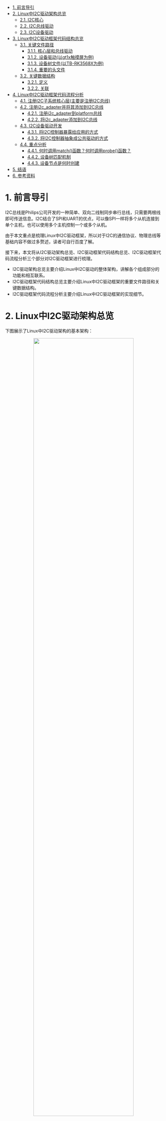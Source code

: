 - [1. 前言导引](#1-前言导引)
- [2. Linux中I2C驱动架构总览](#2-linux中i2c驱动架构总览)
	- [2.1. I2C核心](#21-i2c核心)
	- [2.2. I2C总线驱动](#22-i2c总线驱动)
	- [2.3. I2C设备驱动](#23-i2c设备驱动)
- [3. Linux中I2C驱动框架代码结构总览](#3-linux中i2c驱动框架代码结构总览)
	- [3.1. 关键文件路径](#31-关键文件路径)
		- [3.1.1. 核心层和总线驱动](#311-核心层和总线驱动)
		- [3.1.2. 设备驱动(以gt1x触摸屏为例)](#312-设备驱动以gt1x触摸屏为例)
		- [3.1.3. 设备树文件(以TB-RK3568X为例)](#313-设备树文件以tb-rk3568x为例)
		- [3.1.4. 重要的头文件](#314-重要的头文件)
	- [3.2. 关键数据结构](#32-关键数据结构)
		- [3.2.1. 定义](#321-定义)
		- [3.2.2. 关联](#322-关联)
- [4. Linux中I2C驱动框架代码流程分析](#4-linux中i2c驱动框架代码流程分析)
	- [4.1. 注册I2C子系统核心层(主要是注册I2C总线)](#41-注册i2c子系统核心层主要是注册i2c总线)
	- [4.2. 注册i2c_adapter并将其添加到I2C总线](#42-注册i2c_adapter并将其添加到i2c总线)
		- [4.2.1. 注册i2c_adapter到platform总线](#421-注册i2c_adapter到platform总线)
		- [4.2.2. 将i2c_adapter添加到I2C总线](#422-将i2c_adapter添加到i2c总线)
	- [4.3. I2C设备驱动开发](#43-i2c设备驱动开发)
		- [4.3.1. 将I2C控制器暴露给应用的方式](#431-将i2c控制器暴露给应用的方式)
		- [4.3.2. 将I2C控制器抽象成公共驱动的方式](#432-将i2c控制器抽象成公共驱动的方式)
	- [4.4. 重点分析](#44-重点分析)
		- [4.4.1. 何时调用match()函数？何时调用probe()函数？](#441-何时调用match函数何时调用probe函数)
		- [4.4.2. 设备树匹配机制](#442-设备树匹配机制)
		- [4.4.3. 设备节点是何时创建](#443-设备节点是何时创建)
- [5. 结语](#5-结语)
- [6. 参考资料](#6-参考资料)
<div STYLE="page-break-after: always;"></div>

# 1. 前言导引

I2C总线是Philips公司开发的一种简单、双向二线制同步串行总线，只需要两根线即可传送信息。I2C结合了SPI和UART的优点，可以像SPI一样将多个从机连接到单个主机，也可以使用多个主机控制一个或多个从机。

由于本文重点是梳理Linux中I2C驱动框架，所以对于I2C的通信协议、物理总线等基础内容不做过多赘述，读者可自行百度了解。

接下来，本文将从I2C驱动架构总览、I2C驱动框架代码结构总览、I2C驱动框架代码流程分析三个部分对I2C驱动框架进行梳理。

- I2C驱动架构总览主要介绍Linux中I2C驱动的整体架构，讲解各个组成部分的功能和相互联系。
- I2C驱动框架代码结构总览主要介绍Linux中I2C驱动框架的重要文件路径和关键数据结构。
- I2C驱动框架代码流程分析主要介绍Linux中I2C驱动框架的实现细节。

<div STYLE="page-break-after: always;"></div>

# 2. Linux中I2C驱动架构总览

下图展示了Linux中I2C驱动架构的基本架构：

<center>
<img src="https://github.com/zjn-astonishe/Linux_Share/blob/master/Image/image/Linux%E8%AE%BE%E5%A4%87%E9%A9%B1%E5%8A%A8%E5%BC%80%E5%8F%91%E8%AF%A6%E8%A7%A3/Linux%E5%86%85%E6%A0%B8%E9%87%8CI2C%E5%AD%90%E7%B3%BB%E7%BB%9F%E8%BD%AF%E4%BB%B6%E6%A1%86%E6%9E%B6%E5%9B%BE.png?raw=true" width="80%" />
</center>

对于南向开发而言，只需关注架构的内核空间部分。在《Linux设备驱动开发详解》一书第15章《Linux I2C核心、总线与设备驱动》中，将Linux内核里的I2C子系统分为核心、总线驱动和设备驱动三部分。

## 2.1. I2C核心

I2C核心提供了I2C总线驱动和I2C设备驱动注册和注销的方法，I2C通信方法上层的与具体适配器无关的代码，以及探测设备、检测设备地址的上层代码。I2C总线驱动和设备驱动之间依赖于I2C核心作为纽带。

## 2.2. I2C总线驱动

I2C总线驱动是对SoC中I2C控制器的软件实现(i2c_algorithm)。提供I2C控制器与从设备间完成数据通信的能力(i2c_adapter)。对应软件架构图中硬件抽象层部分和硬件实现控制层。

## 2.3. I2C设备驱动

I2C设备驱动(客户驱动)是对I2C从设备的软件实现。对应软件架构图中的驱动层。

<div STYLE="page-break-after: always;"></div>

# 3. Linux中I2C驱动框架代码结构总览

## 3.1. 关键文件路径
### 3.1.1. 核心层和总线驱动

<pre>
~/Documents/OpenHarmony/out/kernel/src_tmp/linux-5.10/drivers/i2c/
├── algos               // i2c_algorithm相关，通信算法
├── busses              // i2c_adapter相关，已经编写好的各种向i2c核心层注册的适配器，与I2C总线驱动相关
├── muxes
├── i2c-boardinfo.c     // i2c静态声明i2c设备的文件，设备树出现后已经不太使用。
├── i2c-core-acpi.c     // 以下i2c-core-*.c对应老版本的i2c-core.c，对应I2C核心，由内核开发者实现的，与硬件无关的代码。主要为其他各部分提供操作接口，在其内部通过结构体里面的函数指针调用硬件相关信息，即结构体里面函数指针的函数在设备加载的时候初始化。
├── i2c-core-base.c
├── i2c-core.h
├── i2c-core-of.c
├── i2c-core-slave.c
├── i2c-core-smbus.c
├── i2c-dev.c           // 为i2c_adapter实现了设备文件功能，只是提供了通用的read()、write()和ioctl()等接口，供应用层直接控制I2C控制器访问I2C设备的存储空间或寄存器。
├── i2c-mux.c
├── i2c-slave-eeprom.c
├── i2c-slave-testunit.c
├── i2c-smbus.c         // 实现smbus协议的扩展文件
├── i2c-stub.c
├── Kconfig
└── Makefile
</pre>

### 3.1.2. 设备驱动(以gt1x触摸屏为例)
<pre>
~/Documents/OpenHarmony/out/kernel/src_tmp/linux-5.10/drivers/input/touchscreen/gt1x/
├── gt1x.c              // gt1x触摸屏设备驱动主要代码位置
├── gt1x_cfg.h
├── gt1x_extents.c
├── gt1x_firmware.h
├── gt1x_generic.c      // gt1x触摸屏设备驱动主要代码位置
├── gt1x_generic.h
├── gt1x.h
├── gt1x_tools.c
├── gt1x_update.c
├── GT5688_Config_20170713_1080_1920.cfg
└── Makefile
</pre>

### 3.1.3. 设备树文件(以TB-RK3568X为例)

<pre>
~/Documents/OpenHarmony/out/kernel/src_tmp/linux-5.10/arch/arm64/boot/dts/rockchip/
├── ...
├── rk3568-toybrick-x0-linux.dts
├── rk3568.dtsi
├── rk3568-linux.dtsi
├── rk3568-toybrick-mipi-tx0-beiqicloud.dtsi
├── ...
</pre>

### 3.1.4. 重要的头文件

<pre>
~/Documents/OpenHarmony/out/kernel/src_tmp/linux-5.10/include/linux/
├── ...
├── device.h
├── ...
├── i2c.h
├── of.h
├── of_device.h
├── ...
</pre>

## 3.2. 关键数据结构

### 3.2.1. 定义

数据结构|文件路径|描述
:-:|:-:|:-:|
`i2c_adapter`|`/drivers/i2c/busses/i2c-core-base.c`|用于识别物理I2Cs总线以及访问该总线所需的访问算法
`i2c_algorithm`|`/include/linux/i2c.h`|I2C通信方法
`i2c_msg`|`/usr/include/linux/i2c.h`|i2c_algorithm中通信函数的基本单位
`i2c_driver`|`/include/linux/i2c.h`|I2C设备驱动
`i2c_client`|`/include/linux/i2c.h`|I2C从机设备
`i2c_bus_type`|`/drivers/i2c/i2c-core-base.c`|I2C总线


### 3.2.2. 关联

下图解释了上述结构体之间的关联。在I2C设备驱动注册的过程中，会调用i2c_driver的匹配函数`match()`与i2c_client(在i2c_adapter注册过程中解析设备树信息生成)进行匹配，匹配成功则调用`probe()`函数完成驱动注册的收尾工作。设备驱动可通过i2c_adapter中提供的i2c_algorithm，构造i2c_msg与I2C设备通信，完成控制操作。

<center>
<img src="https://github.com/zjn-astonishe/Linux_Share/blob/master/Image/image/Linux%E8%AE%BE%E5%A4%87%E9%A9%B1%E5%8A%A8%E5%BC%80%E5%8F%91%E8%AF%A6%E8%A7%A3/%E5%85%B3%E9%94%AE%E6%95%B0%E6%8D%AE%E7%BB%93%E6%9E%84%E4%B9%8B%E9%97%B4%E5%85%B3%E8%81%94.png?raw=true" width="40%" />
</center>

<div STYLE="page-break-after: always;"></div>

# 4. Linux中I2C驱动框架代码流程分析

<center>
<img src="https://github.com/zjn-astonishe/Linux_Share/blob/master/Image/image/Linux%E8%AE%BE%E5%A4%87%E9%A9%B1%E5%8A%A8%E5%BC%80%E5%8F%91%E8%AF%A6%E8%A7%A3/%E5%9B%BE%E7%89%872.png?raw=true" width="100%" />
</center>


每一个i2c_adapter对应一条实际的I2C总线。I2C总线上挂载着多个I2C设备实物，每个I2C设备对应一个i2c_client。一般来说，一个i2c_driver可以匹配多个i2c_client，而一个i2c_client只能匹配一个i2c_driver。i2c_driver会给每个I2C设备注册设备节点(以字符设备节点为例)，向用户层提供标准操作接口，如`write()/read()/ioctl()`。通过调用i2c_adapter提供的通信方法i2c_algorithm，完成对I2C设备的操作。

根据上图展示的I2C驱动框架可以总结出构建流程如下：

## 4.1. 注册I2C子系统核心层(主要是注册I2C总线)

如果要在系统启动时便能享受到I2C总线的相关服务，就需要调用`i2c_init()`函数。该函数通过`postcore_initcall(i2c_init)`被放置在内核中的`initcall2.init`段处，这和驱动开发中调用`module_init()`类似。于是，在内核启动时，系统调用`do_initcall()`函数，根据指针数组`initcall_levels[2]`找到`__initcall2_start`指针。由`vmlinux.lds.h`可知，该指针指向`initcall2.init`段的起始地址，系统依次取出段中的每个函数指针并执行，从而使得系统能享受到I2C总线的相关服务。同样，编译进内核的驱动程序都通过这种方式完成启动并提供服务，具体可以查询“Linux的initcall机制”进行了解。

```C
/* /drivers/i2c/i2c-core-base.c */
static int __init i2c_init(void)
{
	int retval;
	...
	retval = bus_register(&i2c_bus_type);       // 注册I2C总线，成功返回值为0
	if (retval)		// 如果注册失败
		return retval;
	...
	return 0;
...
}
```

`i2c_init()`函数中，最重要的便是调用`bus_register(&i2c_bus_type)`函数完成I2C总线的注册。

`i2c_bus_type`是一个`bus_type`结构体变量，它重载了`bus_type`结构体中的几个成员指针变量，其中最重要的是总线名称`.name`以及两个函数指针——`match()`和`probe()`。

```C
/* /drivers/i2c/i2c-core-base.c */
struct bus_type i2c_bus_type = {
	.name		= "i2c",
	.match		= i2c_device_match,         // 负责总线上的device和driver匹配
	.probe		= i2c_device_probe,         // 在匹配成功后会执行以完成注册的收尾工作
	.remove		= i2c_device_remove,
	.shutdown	= i2c_device_shutdown,
};
EXPORT_SYMBOL_GPL(i2c_bus_type);        // 模块导出，可供其他模块使用
```

当任何一个i2c_driver或者i2c_client注册到I2C总线时，I2C总线都会调用`i2c_device_match()`函数对i2c_driver和i2c_client进行匹配。

```C
/* /drivers/i2c/i2c-core-base.c */
static int i2c_device_match(struct device *dev, struct device_driver *drv)
{
	struct i2c_client	*client = i2c_verify_client(dev);
	struct i2c_driver	*driver;

	/* Attempt an OF style match */
	if (i2c_of_match_device(drv->of_match_table, client))
		return 1;

	/* Then ACPI style match */
	if (acpi_driver_match_device(dev, drv))
		return 1;

	driver = to_i2c_driver(drv);                    // 找到i2c_driver

	/* Finally an I2C match */
	if (i2c_match_id(driver->id_table, client))     // 用i2c_driver的id_table和device匹配。驱动名多个，但设备名只有一个，说明一个驱动可以对应多个设备(尤其是同一类型)
		return 1;

	return 0;
}
```

`i2c_device_match()`函数提供了三种匹配方式，它们执行顺序的先后代表了匹配优先级的高低。
- `i2c_of_match_device`是设备树的匹配方式，具有最高的优先级。
- `acpi_driver_match_device`是acpi(高级设置与电源管理)的匹配方式。
- `i2c_match_id`则是通过注册i2c_driver结构体变量时提供的id_table进行匹配。

如今设备树匹配方式已经成为主流，后文将对其进行重点介绍。而acpi匹配方式使用较少且较复杂，所以下面只简单了解一下在设备树匹配方式产生之前，主要采用的匹配方式`i2c_match_id`。

```C
const struct i2c_device_id *i2c_match_id(const struct i2c_device_id *id,
						const struct i2c_client *client)
{
	if (!(id && client))	// 要求设备和驱动的设备号表都非空
		return NULL;
	// 循环比对
	while (id->name[0]) {
		if (strcmp(client->name, id->name) == 0)
			return id;
		id++;
	}
	return NULL;
}
```

匹配成功后，I2C总线在后续会调用`i2c_device_probe()`函数完成相应注册的收尾工作。

除了被重载的几个成员指针变量，`bus_type`结构体中还有一个关键成员变量`*p`。通过I2C驱动框架图可以知道，I2C总线上分别存储了i2c_driver链和i2c_client链来实现对驱动和设备的管理。`*p`是一个`subsys_private`结构体变量，所包含的成员`klist_devices`和`klist_drivers`分别对应了i2c_client链和i2c_driver链，在`bus_register()`中调用`klist_init()`函数进行初始化。

```C
/* /include/linux/device/bus.h */
struct bus_type {
	const char		*name;
	...
	int (*match)(struct device *dev, struct device_driver *drv);
	int (*probe)(struct device *dev);
	int (*remove)(struct device *dev);
	void (*shutdown)(struct device *dev);
	...
	struct subsys_private *p;
	...
};
/* /drivers/base/base.h */
struct subsys_private {
	...
	struct klist klist_devices;		// i2c_client链(对于I2C总线来说)
	struct klist klist_drivers;		// i2c_driver链(对于I2C总线来说)
	...
};
/* /include/linux/device/bus.c */
int bus_register(struct bus_type *bus)
{
	...
	struct subsys_private *priv;
	...
	klist_init(&priv->klist_devices, klist_devices_get, klist_devices_put);		// 初始化i2c_client链
	klist_init(&priv->klist_drivers, NULL, NULL);	// 初始化i2c_driver链
	...
}
```

## 4.2. 注册i2c_adapter并将其添加到I2C总线

`i2c_adapter`在硬件上对应SoC的I2C控制器，在内核中被认为是一个设备，而其对应驱动即是总线驱动。它向接在I2C控制器上的I2C设备提供在I2C总线上通信的基础方法，通过操作SoC的I2C控制器相关的寄存器实现数据收发。

### 4.2.1. 注册i2c_adapter到platform总线

`i2c_adapter`一般通过两种方法注册：

- 一种做法是为I2C适配器创建一个platform设备注册到`platform_bus_type`总线上与I2C适配器的platform驱动匹配，在驱动的probe函数中向I2C总线添加`i2c_adapter`和提供`i2c_algorithm`通信方法。
- 另一种做法是I2C适配器作为pci设备注册到PCI总线上与I2C适配器的pci驱动匹配，在驱动的probe函数中向i2c_bus_type添加`i2c_adapter`和提供`i2c_algorithm`通信方法。

以TB-RK3568X为例，RK平台采用的是第一种方法。总线驱动的文件存储在路径`/drivers/i2c/busses`中，RK平台的总线驱动文件为`i2c-rk3x.c`。

结合4.1可知，编译进内核的驱动程序要在系统启动后为系统提供服务，则需事先将`init()`函数加入到内核的特定段中。驱动程序对应的`init()`函数是`module_init()`，对应放置的位置是内核中的`initcall6.init`段(据此，也可知内核是先注册总线，后注册驱动)。

为了提高代码的重用性，消除多余的样板文件。当module_init和module_exit都不做任何特殊操作时，调用宏定义函数 `module_platform_driver` 替换 `module_init` 和 `module_exit` (实际还要调用一次宏定义函数 `module_driver` 才能完成替换)。

```C
/* /include/linux/platform_device.h */
#define module_platform_driver(__platform_driver) \

    module_driver(__platform_driver, platform_driver_register, \
            platform_driver_unregister)
			
/* /include/linux/device/driver.h */
/**
 * @__driver: driver name
 * @__register: register function for this driver type
 * @__unregister: unregister function for this driver type
 * @...: Additional arguments to be passed to __register and __unregister.
 */
#define module_driver(__driver, __register, __unregister, ...) \
static int __init __driver##_init(void) \
{ \

    return __register(&(__driver) , ##__VA_ARGS__); \

} \
module_init(__driver##_init); \
static void __exit __driver##_exit(void) \
{ \

    __unregister(&(__driver) , ##__VA_ARGS__); \

} \
module_exit(__driver##_exit); 

/* /drivers/i2c/busses/i2c-rk3x.c */
module_platform_driver(rk3x_i2c_driver);	// 注册i2c_adapter的platform_driver
```

`rk3x_i2c_driver`是一个`platform_driver`类型的结构体变量，重载了`*driver`结构体的部分变量(最重要的是匹配表`of_match_table`)和两个函数指针`probe()`和`remove()`。

```C
/* /drivers/i2c/busses/i2c-rk3x.c */
static struct platform_driver rk3x_i2c_driver = {
	.probe   = rk3x_i2c_probe,
	.remove  = rk3x_i2c_remove,
	.driver  = {
		.name  = "rk3x-i2c",
		.of_match_table = rk3x_i2c_match,
		.pm = &rk3x_i2c_pm_ops,
	},
};
```

`module_init()`调用`platform_driver_register(rk3x_i2c_driver)`向platform总线注册总线驱动。后续流程匹配和调用收尾工作与I2C总线类似，就不做赘述。

```C
/* /drivers/i2c/busses/i2c-rk3x.c */
/**
 * @param pdev: 即i2c_adapter，相当于是挂载在platform总线上的platform_device。
 */
static int rk3x_i2c_probe(struct platform_device *pdev)
{
    struct device_node *np = pdev->dev.of_node;	// i2c_adapter对应的设备节点
    const struct of_device_id *match;	// 匹配表
    struct rk3x_i2c *i2c;	// 声明一个rk3x_i2c的适配器结构体，是i2c_adapter的进一步封装，相当于面向对象中的继承
    ...
    /**
     * 采用devm_kzalloc与kzalloc相比，优点在于不用考虑释放问题，由内核完成内存回收工作
     * devm_kzalloc — Resource-managed kzalloc
     * @param pdev: 申请内存的目标设备
     * @param gftp: 申请内存的类型标志，标识内存分配器将要采取的行为。其中GFP_KERNEL最常用，五内存可用时可引起休眠。
     * @return: 成功返回首地址，失败返回NULL
     * 为适配器结构体申请内存，为后续实例化完成基础工作。
     */
    i2c = devm_kzalloc(&pdev->dev, sizeof(struct rk3x_i2c), GFP_KERNEL); 
    if (!i2c)	// 申请失败
        return -ENOMEM; 
	...
    // i2c_adapter部分成员初始化
    // 名字
    strlcpy(i2c->adap.name, "rk3x-i2c", sizeof(i2c->adap.name));
    // 拥有者
    i2c->adap.owner = THIS_MODULE;
    // 通信方法
    i2c->adap.algo = &rk3x_i2c_algorithm;
    i2c->adap.algo_data = i2c;
    i2c->adap.retries = 3;
    i2c->adap.dev.of_node = np;		
    i2c->adap.dev.parent = &pdev->dev;
    i2c->dev = &pdev->dev;
	...
    // 向I2C总线添加i2c_adapter，重点
    ret = i2c_add_adapter(&i2c->adap);
    if (ret < 0)
        goto err_clk_notifier;
    return 0;
	...
}
```

阅读注册收尾时被调用的`rk3x_i2c_probe()`函数源码可以知道，该函数负责将i2c_adapter和platform_device联系起来。并在对i2c_adapter各项参数进行配置后，将i2c_adapter添加到I2C总线。

参数配置中比较重要的是`rk3x_i2c_algorithm`，因为每家芯片厂商SoC内部的I2C控制器是不一样的，所以 `i2c_algorithm` 中直接涉及硬件层面上的代码都是由芯片商提供。例如：对I2C控制器的寄存器操作。 `i2c_algorithm` 提供的通信函数控制适配器产生特定的访问信号，虽然不同的I2C总线控制器被抽象成不同的 `i2c_adapter` ，但是如果操作方式相同，则可以共享同一个 `i2c_algorithm` 。

```C
/* /drivers/i2c/busses/i2c-rk3x.c */
static const struct i2c_algorithm rk3x_i2c_algorithm = {
    .master_xfer		= rk3x_i2c_xfer,            // 通信方法，如果不支持I2C访问，则为NULL
    .master_xfer_atomic	= rk3x_i2c_xfer_polling,            // 通信方法，在atomic context环境下使用。比如在关机之前、所有中断都关闭的情况下，用来访问电源管理芯片
    .functionality		= rk3x_i2c_func,            // 检测通信方法支持的功能或协议，设备驱动一般会调用这个回调来确认适配器支持的协议类型
}; 
```

### 4.2.2. 将i2c_adapter添加到I2C总线

4.2.1末尾提到：在`rk3x_i2c_probe()`的最后，调用了I2C核心层为总线驱动开放的添加适配器至I2C总线的接口函数`i2c_add_adapter()`。该函数的主要作用有两个：
- 将对应的I2C总线的id分配给i2c_adapter。因为一个Soc内部通常会有多个I2C控制器，而所有I2C控制器实际都公用同一份总线驱动代码。
- 解析由i2c_adapter控制的每一个从设备，并构建出i2c_client。设备驱动加载运行需要i2c_client才能继续。

```C
/* /drivers/i2c/i2c-core-base.c */
/**
 * i2c_add_adapter - declare i2c adapter, use dynamic bus number
 * @adapter: the adapter to add
 * Context: can sleep
 *
 * This routine is used to declare an I2C adapter when its bus number
 * doesn't matter or when its bus number is specified by an dt alias.
 * Examples of bases when the bus number doesn't matter: I2C adapters
 * dynamically added by USB links or PCI plugin cards.
 *
 * When this returns zero, a new bus number was allocated and stored
 * in adap->nr, and the specified adapter became available for clients.
 * Otherwise, a negative errno value is returned.
 */
int i2c_add_adapter(struct i2c_adapter *adapter)
{
	struct device *dev = &adapter->dev;
	int id;
    // 对于在设备树定义的i2c适配器，则通过设备树获得总线号(在rk3x_i2c_probe中赋值dev->of_node)
	if (dev->of_node) {
        // 获得总线号，因为总线驱动可以兼容多个同一平台的I2C控制器，一般会在dts里指定。
		id = of_alias_get_id(dev->of_node, "i2c");
        // 如果找到I2C总线号则直接注册
		if (id >= 0) {
			adapter->nr = id;
			return __i2c_add_numbered_adapter(adapter);	// 添加已明确总线号的I2C适配器
		}
	}
	mutex_lock(&core_lock);
    // 为i2c_adapter绑定动态总线号(从i2c_adapter_idr中申请一个可用的总线号)
	id = idr_alloc(&i2c_adapter_idr, adapter,
		       __i2c_first_dynamic_bus_num, 0, GFP_KERNEL);
	mutex_unlock(&core_lock);
	if (WARN(id < 0, "couldn't get idr"))
		return id;
	adapter->nr = id;
	return i2c_register_adapter(adapter);	// 在I2C总线上注册i2c_adapter
}
```

在设备树中有一个叫做aliases的节点，在Linux内核启动的时候，会按如下流程解析这个节点，将节点内的信息加入到全局`aliases_lookup`链表中。
<pre>
start_kernel
	--> setup_arch
		--> unflatten_device_tree
			--> of_alias_scan
				--> of_alias_add
</pre>

`i2c_add_adapter()`提供了两种为i2c_adapter分配id的方法。对于在设备树定义的i2c_adapter，调用`of_alias_get_id()`遍历`aliases_lookup`链表获得明确的I2C总线号，并调用`__i2c_add_numbered_adapter()`函数添加i2c_adapter。否则，从i2c_adapter_idr中申请一个可用的总线号供i2c_adapter添加。

```C
/* /drivers/of/base.c */
int of_alias_get_id(struct device_node *np, const char *stem)
{
	struct alias_prop *app;
	int id = -ENODEV;
	mutex_lock(&of_mutex);
    // 遍历链表aliases_lookup(成员为alias_prop)，逐一对比字符串stem。
	list_for_each_entry(app, &aliases_lookup, link) {
        // 过滤掉dtsi中aliases节点内的非I2C节点
		if (strcmp(app->stem, stem) != 0)
			continue;
        // 如果字符串匹配且找到对应的device_node，则说明获得ID
		if (np == app->np) {
			id = app->id;
			break;
		}
	}
	mutex_unlock(&of_mutex);
	return id;
}
```

无论i2c_adapter是如何获得id的，其最终都是调用`i2c_register_adapter`在I2C总线上注册i2c_adapter。

```C
/* /drivers/i2c/i2c-core-base.c */
static int i2c_register_adapter(struct i2c_adapter *adap)
{
	...
	/* 如果adapter没有name和algo算法，则无法注册 */
	if (WARN(!adap->name[0], "i2c adapter has no name"))
		goto out_list;
	if (!adap->algo) {
		pr_err("adapter '%s': no algo supplied!\n", adap->name);
		goto out_list;
	}
	...
	// 注册到I2C总线
	dev_set_name(&adap->dev, "i2c-%d", adap->nr);
	adap->dev.bus = &i2c_bus_type;
	adap->dev.type = &i2c_adapter_type;

	res = device_register(&adap->dev);	// 将adapter设备添加到I2C总线，生成i2c_client。
	if (res) {
		pr_err("adapter '%s': can't register device (%d)\n", adap->name, res);
		goto out_list;
	}
	...
	/* create pre-declared device nodes */
    // 构建从设备的软件抽象i2c_client，并与adapter建立联系
	of_i2c_register_devices(adap);
	...
	if (adap->nr < __i2c_first_dynamic_bus_num)
		i2c_scan_static_board_info(adap);
	/* Notify drivers */
	mutex_lock(&core_lock);
	bus_for_each_drv(&i2c_bus_type, NULL, adap, __process_new_adapter);		// 匹配机制。遍历整个driver链表，进行i2c_client与i2c_driver的匹配工作
	mutex_unlock(&core_lock);
	return 0;
	...
out_list:
	...
}
```

`i2c_register_adapter()`函数最重要的作用是解析由i2c_adapter控制的每一个从设备，并构建出i2c_client。进而完成i2c_driver和i2c_client的匹配。前者由函数`of_i2c_register_devices()`负责，后者依靠函数`bus_for_each_drv()`实现。

```C
/* /drivers/i2c/i2c-core-of.c */
void of_i2c_register_devices(struct i2c_adapter *adap)
{
	struct device_node *bus, *node;
    // 构建i2c_client
	struct i2c_client *client;
	/* Only register child devices if the adapter has a node pointer set */
	if (!adap->dev.of_node)
		return;
	dev_dbg(&adap->dev, "of_i2c: walking child nodes\n");
    // 查找设备树节点中名称有直接描述I2C总线的节点，缩小查找范围
	bus = of_get_child_by_name(adap->dev.of_node, "i2c-bus");
    // 没找到则从头开始遍历
	if (!bus)
		bus = of_node_get(adap->dev.of_node);
    // 遍历每一个子节点，调用of_i2c_register_device解析设备树节点内容并注册为i2c_client
	for_each_available_child_of_node(bus, node) {
		if (of_node_test_and_set_flag(node, OF_POPULATED))
			continue;

		client = of_i2c_register_device(adap, node);
		if (IS_ERR(client)) {
			dev_err(&adap->dev,
				 "Failed to create I2C device for %pOF\n",
				 node);
			of_node_clear_flag(node, OF_POPULATED);
		}
	}
	of_node_put(bus);
}
```

```C
/* /drivers/i2c/i2c-core-of.c */
static struct i2c_client *of_i2c_register_device(struct i2c_adapter *adap, 
						 						 struct device_node *node)
{
	struct i2c_client *client;
	struct i2c_board_info info;
	int ret;
	dev_dbg(&adap->dev, "of_i2c: register %pOF\n", node);
	ret = of_i2c_get_board_info(&adap->dev, node, &info);
	if (ret)
		return ERR_PTR(ret);
	client = i2c_new_client_device(adap, &info);
	if (IS_ERR(client))
		dev_err(&adap->dev, "of_i2c: Failure registering %pOF\n", node);
	return client;
}
```

在构建i2c_client的过程中，需要读取设备树信息赋值给对应的i2c_device。这个操作由`of_i2c_get_board_info()`函数完成。例如：调用`of_modalias_node()`函数获得`client->name`。

```C
/* /drivers/i2c/i2c-core-of.c */
int of_i2c_get_board_info(struct device *dev, struct device_node *node,
			  			  struct i2c_board_info *info)
{
	u32 addr;
	int ret;
	memset(info, 0, sizeof(*info));
	if (of_modalias_node(node, info->type, sizeof(info->type)) < 0) {
		dev_err(dev, "of_i2c: modalias failure on %pOF\n", node);
		return -EINVAL;
	}
		ret = of_property_read_u32(node, "reg", &addr); // 对应设备树中的<reg>标签
	if (ret) {
		dev_err(dev, "of_i2c: invalid reg on %pOF\n", node);
		return ret;
	}
	if (addr & I2C_TEN_BIT_ADDRESS) {
		addr &= ~I2C_TEN_BIT_ADDRESS;
		info->flags |= I2C_CLIENT_TEN;
	}
	if (addr & I2C_OWN_SLAVE_ADDRESS) {
		addr &= ~I2C_OWN_SLAVE_ADDRESS;
		info->flags |= I2C_CLIENT_SLAVE;
	}
	info->addr = addr;
	info->of_node = node;
	info->fwnode = of_fwnode_handle(node);
	if (of_property_read_bool(node, "host-notify"))
		info->flags |= I2C_CLIENT_HOST_NOTIFY;
	if (of_get_property(node, "wakeup-source", NULL))
		info->flags |= I2C_CLIENT_WAKE;
	return 0;
}
```

```C
/* /drivers/of/base.c */
int of_modalias_node(struct device_node *node, char *modalias, int len)
{
	const char *compatible, *p;
	int cplen;

	compatible = of_get_property(node, "compatible", &cplen);	// 查找"compatible"属性
	if (!compatible || strlen(compatible) > cplen)
		return -ENODEV;
	p = strchr(compatible, ',');	// 定位，"manufacturer, model"
	strlcpy(modalias, p ? p + 1 : compatible, len);
	return 0;
}
```

最终由`i2c_new_client_device()`函数调用的`i2c_new_client_device()`根据获得的`info`完成i2c_client的构建。

```C
/* /drivers/i2c/i2c-core-base.c */
struct i2c_client *i2c_new_client_device(struct i2c_adapter *adap, 
										 struct i2c_board_info const *info)
{
	struct i2c_client	*client;
	int			status;
	client = kzalloc(sizeof *client, GFP_KERNEL);	// 分配内核空间
	if (!client)
		return ERR_PTR(-ENOMEM);
	// 配置client的基本信息
	client->adapter = adap;
	client->dev.platform_data = info->platform_data;
	client->flags = info->flags;
	client->addr = info->addr		// 对应设备树中的<reg>标签
	client->init_irq = info->irq;
	if (!client->init_irq)
		client->init_irq = i2c_dev_irq_from_resources(info->resources,
							 						  info->num_resources);
	strlcpy(client->name, info->type, sizeof(client->name));
	status = i2c_check_addr_validity(client->addr, client->flags);
	if (status) {
		dev_err(&adap->dev, "Invalid %d-bit I2C address 0x%02hx\n",
				client->flags & I2C_CLIENT_TEN ? 10 : 7, client->addr);
		goto out_err_silent;
	}
	/* Check for address business */
	status = i2c_check_addr_ex(adap, i2c_encode_flags_to_addr(client));
	if (status)
		dev_err(&adap->dev,
				"%d i2c clients have been registered at 0x%02x",
				status, client->addr);
	client->dev.parent = &client->adapter->dev;
	client->dev.bus = &i2c_bus_type;
	client->dev.type = &i2c_client_type;
	client->dev.of_node = of_node_get(info->of_node);
	client->dev.fwnode = info->fwnode;
	i2c_dev_set_name(adap, client, info, status);
	if (info->properties) {
		status = device_add_properties(&client->dev, info->properties);
		if (status) {
			dev_err(&adap->dev,
					"Failed to add properties to client %s: %d\n",
					client->name, status);
			goto out_err_put_of_node;
		}
	}
	status = device_register(&client->dev);
	if (status)
		goto out_free_props;
	dev_dbg(&adap->dev, "client [%s] registered with bus id %s\n",
			client->name, dev_name(&client->dev));
	return client;
out_free_props:
	...
out_err_put_of_node:
	...
out_err_silent:
	...

}
```

## 4.3. I2C设备驱动开发

完成I2C总线注册和i2c_adapter的注册后，就可以进行I2C设备驱动的开发了。由I2C驱动框架图可知，实现I2C设备驱动通常有两条路径：

### 4.3.1. 将I2C控制器暴露给应用的方式

该方式采用标准的 `file_operations` 字符设备的形式，将 `i2c_adapter` 设备化，在`/dev`目录下创建`i2c-n(n=0, 1, 2...)`设备节点。所实现的驱动可看作是一种" `i2c_driver` 成员函数 + 字符设备驱动"的虚拟驱动，需要由应用层通过 `read()` 、 `write()` 函数根据芯片手册直接对I2C控制器进行配置时序等操作，以实现对从设备的控制。这种方式是把对硬件的具体操作放在应用层去实现，适合用来快速测试一款I2C设备的功能，或者在 `i2c_driver` 工作不正常的时候排查具体是设备驱动工作问题还是主机驱动工作问题。并不能作为主流的开发方式。

驱动开发流程中的初始化、注册等准备流程工作和上文描述原理相同，不再赘述。

```C
/* //drivers/i2c/i2c-dev.c */
//设备节点的操作方法
static const struct file_operations i2cdev_fops = {
	.owner		= THIS_MODULE,
	.llseek		= no_llseek,
	.read		= i2cdev_read,
	.write		= i2cdev_write,
	.unlocked_ioctl	= i2cdev_ioctl,
	.open		= i2cdev_open,
	.release	= i2cdev_release,
};
//I2C驱动
static struct i2c_driver i2cdev_driver = {
	.driver = {
		.name	= "dev_driver",
	},
	.attach_adapter	= i2cdev_attach_adapter,
	.detach_adapter	= i2cdev_detach_adapter,
};
#define I2C_MAJOR	89		/* Device major number		*/
static int __init i2c_dev_init(void)
{
	int res;

	printk(KERN_INFO "i2c /dev entries driver\n");

	//注册设备号是89，次设备号范围是0-255、文件操作集合是i2cdev_fops的字符设备
	res = register_chrdev(I2C_MAJOR, "i2c", &i2cdev_fops);
	if (res)
		goto out;

	//注册名字是i2c-dev的设备类
	i2c_dev_class = class_create(THIS_MODULE, "i2c-dev");
	if (IS_ERR(i2c_dev_class)) {
		res = PTR_ERR(i2c_dev_class);
		goto out_unreg_chrdev;
	}

	//注册i2c适配器设备驱动i2cdev_driver，将来内核注册的每个I2C适配器都会被该驱动以设备节点的方式暴露给应用，在"/sys/class/i2c-dev"目录下可以看到。
	res = i2c_add_driver(&i2cdev_driver);
	if (res)
		goto out_unreg_class;

	return 0;
out_unreg_class:
	class_destroy(i2c_dev_class);
out_unreg_chrdev:
	unregister_chrdev(I2C_MAJOR, "i2c");
out:
	printk(KERN_ERR "%s: Driver Initialisation failed\n", __FILE__);
	return res;
}
```

完成i2c设备驱动的注册后，就可以通过`i2cdev_fops`中提供的各项功能与I2C设备进行交互。


### 4.3.2. 将I2C控制器抽象成公共驱动的方式

该方式是把所有代码都放在驱动层实现，直接向应用层提供最终结果，即应用层甚至可以不知道I2C的存在。例如电容式触摸屏驱动直接向应用层提供 `/dev/input/eventn` 的操作接口，接收上报到应用层的输入事件。而不需要直到具体是怎么上报的，甚至应用层不知道触摸屏是使用I2C总线和主机进行数据交互的。

以汇顶科技的gt1x型电容式触摸屏为例，电容触摸屏通过I2C总线与SoC进行通信，利用其自带的触摸IC完成坐标计算后通过I2C将坐标信息传输给SoC，坐标的计算过程不需要SoC的参与。从这个角度上来说，电容触摸屏就是一个挂载到SoC上的I2C从设备。具体可阅读位于`/driver/input/touchscreen/gt1x/`的源码`gt1x.c`。

## 4.4. 重点分析

### 4.4.1. 何时调用match()函数？何时调用probe()函数？

要搞清楚`match()`和`probe()`函数是何时被何者所调用的，需对源码进行深入了解。根据文档描述，`probe()`函数执行于`match()`函数之后，且匹配触发的前提是要有i2c_driver或者i2c_client注册到I2C总线。所以尝试从i2c_driver的注册代码中寻找答案。

```C
/* /drivers/i2c/i2c-core-base.c */
int i2c_register_driver(struct module *owner, struct i2c_driver *driver)
{
	...
	driver->driver.bus = &i2c_bus_type;
	INIT_LIST_HEAD(&driver->clients);
	...
	/* When registration returns, the driver core
	 * will have called probe() for all matching-but-unbound devices.
	 */
	res = driver_register(&driver->driver);     // 实际注册位置
	if (res)
		return res;
    ...
}
```

注意到`i2c_register_driver`函数中实际是调用了`driver_register()`函数完成注册，并且根据注释描述，正是在`driver_register()`中完成了`match()`和`probe()`的工作。因此继续进入`driver_register()`函数中进行跟踪。

```C
/* /drivers/base/driver.c */
int driver_register(struct device_driver *drv)
{
	...
	ret = bus_add_driver(drv);              // 在总线上添加传递的驱动(将驱动添加到总线的驱动链表中)
	...
}
```

`driver_register()`函数中调用了`bus_add_driver()`函数，将驱动添加到总线上，继续深入直到找到有关`match`和`probe`的函数。

```C
/* /drivers/base/bus.c */
int bus_add_driver(struct device_driver *drv)
{
	...
	if (drv->bus->p->drivers_autoprobe)
    {
		error = driver_attach(drv);         // 跟踪driver_attach();
		if (error)
			goto out_unregister;
	}
	...
}
```
```C
/* /drivers/base/dd.c */
int driver_attach(struct device_driver *drv)
{
	return bus_for_each_dev(drv->bus, NULL, drv, __driver_attach);  // 实际是在调用__driver_attach();
}
```
```C
/* /drivers/base/bus.c */
int bus_for_each_dev(struct bus_type *bus, struct device *start,
		     		 void *data, int (*fn)(struct device *, void *))
{
	...
	klist_iter_init_node(&bus->p->klist_devices, &i,
			     (start ? &start->p->knode_bus : NULL));	// 	链表头开始遍历连接在总线上的设备链表
	while (!error && (dev = next_device(&i)))
		error = fn(dev, data);
	klist_iter_exit(&i);
	return error;
}
```
```C
/* /drivers/base/dd.c */
static int __driver_attach(struct device *dev, void *data)
{
	...
	ret = driver_match_device(drv, dev);        // 驱动和设备匹配
	if (ret == 0) {
		/* no match */
		return 0;
	} else if (ret == -EPROBE_DEFER) {
		dev_dbg(dev, "Device match requests probe deferral\n");
		driver_deferred_probe_add(dev);
	} else if (ret < 0) {
		dev_dbg(dev, "Bus failed to match device: %d\n", ret);
		return ret;
	} /* ret > 0 means positive match */

	......

    device_driver_attach(drv, dev);
	return 0;
}
```
```C
/* /drivers/base/base.h */ 
static inline int driver_match_device(struct device_driver *drv,
				      struct device *dev)
{
	return drv->bus->match ? drv->bus->match(dev, drv) : 1;
}
```

至此，可知是`driver_match_device`函数调用了I2C总线的`i2c_device_match()`函数完成对驱动和设备的匹配工作。而匹配完成后`probe()`的调用则还需跟踪进`device_driver_attach`函数分析。

```C
/* /drivers/base/dd.c */
int device_driver_attach(struct device_driver *drv, struct device *dev)
{
	int ret = 0;
	__device_driver_lock(dev, dev->parent);
	/*
	 * If device has been removed or someone has already successfully
	 * bound a driver before us just skip the driver probe call.
	 */
	if (!dev->p->dead && !dev->driver)
		ret = driver_probe_device(drv, dev);
	__device_driver_unlock(dev, dev->parent);
	return ret;
}
```
```C
/* /drivers/base/dd.c */
int driver_probe_device(struct device_driver *drv, struct device *dev)
{
    ...
	pm_runtime_barrier(dev);
	if (initcall_debug)
		ret = really_probe_debug(dev, drv);
	else
		ret = really_probe(dev, drv);
	...
}
```
在`really_probe()`函数中，调用了总线的`probe()`函数，以I2C为例就是`i2c_device_probe()`。
```C
/* /drivers/base/dd.c */
static int really_probe(struct device *dev, struct device_driver *drv)
{
	...
	if (dev->bus->probe) {
		ret = dev->bus->probe(dev);
		if (ret)
			goto probe_failed;
	} else if (drv->probe) {
		ret = drv->probe(dev);
		if (ret)
			goto probe_failed;
	}
    ...
}
```
`i2c_device_probe()`函数中，通过`driver->probe()`调用定义的i2c_driver的`probe()`函数。以gt1x型电容式触摸屏的驱动为例，则是`gt1x_ts_probe()`。
```C
/* /drivers/i2c/i2c-core-base.c */
static int i2c_device_probe(struct device *dev)
{
	...
	/*
	 * When there are no more users of probe(),
	 * rename probe_new to probe.
	 */
	if (driver->probe_new)
		status = driver->probe_new(client);
	else if (driver->probe)
		status = driver->probe(client,
				       i2c_match_id(driver->id_table, client));
	else
		status = -EINVAL;
	...
}

```

整体跟踪流程如下：

![](https://github.com/zjn-astonishe/Linux_Share/blob/master/Image/image/Linux%E8%AE%BE%E5%A4%87%E9%A9%B1%E5%8A%A8%E5%BC%80%E5%8F%91%E8%AF%A6%E8%A7%A3/%E4%BD%95%E6%97%B6%E8%B0%83%E7%94%A8match()%E5%87%BD%E6%95%B0%E5%92%8Cprobe%E5%87%BD%E6%95%B0.png?raw=true)

### 4.4.2. 设备树匹配机制

4.1节中


### 4.4.3. 设备节点是何时创建



<div STYLE="page-break-after: always;"></div>
# 5. 结语

<div STYLE="page-break-after: always;"></div>
# 6. 参考资料
- Linux内核源码：`.../OpenHarmony/out/kernel/src_tmp/linux-5.10/`
- 《Linux设备驱动开发详解》
  - 第15章 《Linux I2C核心、总线与设备驱动》
  - 第18章 《ARM Linux 设备树》
- [i2c驱动移植流程](https://www.csdn.net/tags/MtjacgxsOTA2MzQtYmxvZwO0O0OO0O0O.html)
- [Linux驱动分析——I2C子系统](https://blog.csdn.net/fang_yang_wa/article/details/113344992)
- [linux驱动之I2C子系统](https://blog.csdn.net/weixin_45842280/article/details/120737457?spm=1001.2101.3001.6650.2&utm_medium=distribute.pc_relevant.none-task-blog-2%7Edefault%7ECTRLIST%7ERate-2-120737457-blog-126225958.pc_relevant_multi_platform_whitelistv4&depth_1-utm_source=distribute.pc_relevant.none-task-blog-2%7Edefault%7ECTRLIST%7ERate-2-120737457-blog-126225958.pc_relevant_multi_platform_whitelistv4&utm_relevant_index=3)
- [基于RK3399的Linux驱动开发 -- I2C驱动框架](https://blog.csdn.net/qq_28515331/article/details/93196889?spm=1001.2101.3001.6650.3&utm_medium=distribute.pc_relevant.none-task-blog-2%7Edefault%7ECTRLIST%7ERate-3-93196889-blog-90739753.pc_relevant_aa&depth_1-utm_source=distribute.pc_relevant.none-task-blog-2%7Edefault%7ECTRLIST%7ERate-3-93196889-blog-90739753.pc_relevant_aa&utm_relevant_index=5)
- [Linux I2C驱动整理（以RK3399Pro+Kernel 4.4为例）](https://www.cnblogs.com/DF11G/p/16008437.html)
- [I2C适配器驱动及设备驱动代码详解](https://blog.csdn.net/weixin_42129680/article/details/113736259)
- [Linux驱动之I2C总线驱动开发](https://blog.csdn.net/cmh477660693/article/details/54577453)
- [linux内核I2C子系统详解——看这一篇就够了](https://blog.csdn.net/weixin_42031299/article/details/125610751?spm=1001.2101.3001.6650.1&utm_medium=distribute.pc_relevant.none-task-blog-2%7Edefault%7ECTRLIST%7ERate-1-125610751-blog-113344992.pc_relevant_multi_platform_featuressortv2dupreplace&depth_1-utm_source=distribute.pc_relevant.none-task-blog-2%7Edefault%7ECTRLIST%7ERate-1-125610751-blog-113344992.pc_relevant_multi_platform_featuressortv2dupreplace&utm_relevant_index=2)
- [I2C协议和驱动框架分析（二）](https://blog.csdn.net/weixin_43555423/article/details/90739753)
- [【linux iic子系统】i2c整体框图【精髓部分】（五）](https://blog.csdn.net/zz2633105/article/details/117384201)
- [Linux系统驱动之I2C_Adapter驱动框架讲解与编写](https://cloud.tencent.com/developer/article/1914836)
- [Input子系统-Touch Screen](https://blog.csdn.net/qq_40629752/article/details/107943500)
- [i2c的设备树和驱动是如何匹配以及何时调用probe的](https://www.elecfans.com/d/1434120.html)
- [I2C子系统之适配器的设备接口分析(i2c-dev.c文件分析)](https://blog.csdn.net/weixin_42031299/article/details/125359621)
